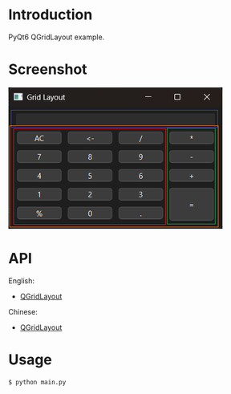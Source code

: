 
# Introduction

PyQt6 QGridLayout example.


# Screenshot

![GridLayout](../res/08-GridLayout.png)


# API

English:

- [QGridLayout](../../Class-0/QtWidget/QGridLayout.md)

Chinese:

- [QGridLayout](../../Class-0/QtWidget/QGridLayout.CN.md)


# Usage

```bash
$ python main.py
```
